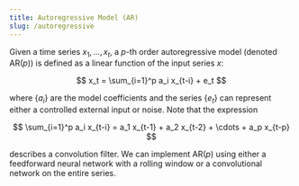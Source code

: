 ```yaml
---
title: Autoregressive Model (AR)
slug: /autoregressive
---
```


Given a time series $x_1, \ldots, x_t$, a $p$-th order autoregressive model (denoted AR($p$)) is defined as a linear function of the input series $x$:

$$
x_t = \sum_{i=1}^p a_i x_{t-i} + e_t
$$

where $\{a_i\}$ are the model coefficients and the series $\{e_t\}$ can represent either a controlled external input or noise. Note that the expression

$$
\sum_{i=1}^p a_i x_{t-i} = a_1 x_{t-1} + a_2 x_{t-2} + \cdots + a_p x_{t-p}
$$

describes a convolution filter. We can implement AR($p$) using either a feedforward neural network with a rolling window or a convolutional network on the entire series.
